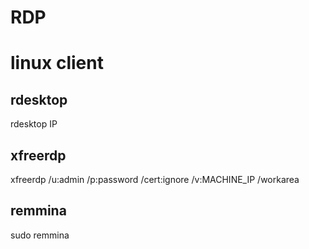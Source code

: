 # RDP

# linux client

## rdesktop
rdesktop IP

## xfreerdp
xfreerdp /u:admin /p:password /cert:ignore /v:MACHINE_IP /workarea

## remmina
sudo remmina
